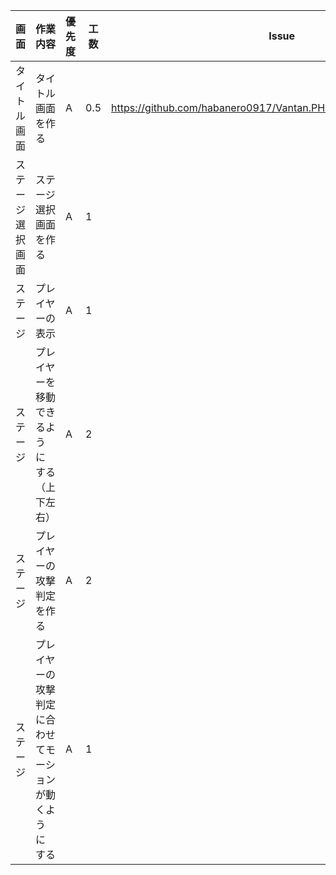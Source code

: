  画面 | 作業内容 | 優先度 | 工数 | Issue
  --- | --- | --- | --- | ---
  タイトル画面 | タイトル画面を作る　| A | 0.5 | https://github.com/habanero0917/Vantan.PH14.01.UnityGame/issues/3|
  ステージ選択画面 | ステージ選択画面を作る | A | 1 | 
  ステージ | プレイヤーの表示 | A | 1 | 
  ステージ | プレイヤーを移動できるようにする（上下左右） | A | 2 | 
  ステージ | プレイヤーの攻撃判定を作る | A | 2| 
  ステージ | プレイヤーの攻撃判定に合わせてモーションが動くようにする | A | 1 | 
